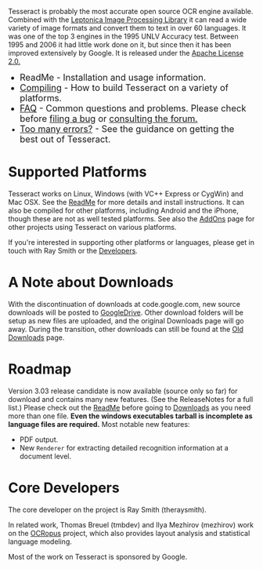 Tesseract is probably the most accurate open source OCR engine available. Combined with the [Leptonica Image Processing Library](http://leptonica.com) it can read a wide variety of image formats and convert them to text in over 60 languages. It was one of the top 3 engines in the 1995 UNLV Accuracy test. Between 1995 and 2006 it had little work done on it, but since then it has been improved extensively by Google. It is released under the [Apache License 2.0.](http://www.apache.org/licenses/LICENSE-2.0)

<font size='4'>
<ul><li>ReadMe - Installation and usage information.<br>
</li><li><a href='Compiling.md'>Compiling</a> - How to build Tesseract on a variety of platforms.<br>
</li><li><a href='FAQ.md'>FAQ</a> - Common questions and problems. Please check before <a href='http://code.google.com/p/tesseract-ocr/issues/list'>filing a bug</a> or <a href='https://groups.google.com/forum/?fromgroups#!forum/tesseract-ocr'>consulting the forum.</a>
</li><li><a href='ImproveQuality.md'>Too many errors?</a> - See the guidance on getting the best out of Tesseract.<br>
</font></li></ul>

# Supported Platforms #

Tesseract works on Linux, Windows (with VC++ Express or CygWin) and Mac OSX. See the [ReadMe](ReadMe.md) for more details and install instructions. It can also be compiled for other platforms, including Android and the iPhone, though these are not as well tested platforms. See also the [AddOns](AddOns.md) page for other projects using Tesseract on various platforms.

If you're interested in supporting other platforms or languages, please get in touch with Ray Smith or the [Developers](https://groups.google.com/forum/?fromgroups#!forum/tesseract-dev).

# A Note about Downloads #

With the discontinuation of downloads at code.google.com, new source downloads will be posted to [GoogleDrive](https://drive.google.com/folderview?id=0B7l10Bj_LprhQnpSRkpGMGV2eE0&usp=sharing). Other download folders will be setup as new files are uploaded, and the original Downloads page will go away. During the transition, other downloads can still be found at the [Old Downloads](https://code.google.com/p/tesseract-ocr/downloads/list) page.

# Roadmap #

Version 3.03 release candidate is now available (source only so far) for download and contains many new features. (See the ReleaseNotes for a full list.) Please check out the [ReadMe](http://code.google.com/p/tesseract-ocr/wiki/ReadMe) before going to  [Downloads](http://code.google.com/p/tesseract-ocr/downloads/list) as you need more than one file. **Even the windows executables tarball is incomplete as language files are required.** Most notable new features:

  * PDF output.
  * New `Renderer` for extracting detailed recognition information at a document level.

# Core Developers #

The core developer on the project is Ray Smith (theraysmith).

In related work, Thomas Breuel (tmbdev) and Ilya Mezhirov (mezhirov) work on the [OCRopus](http://www.ocropus.org/) project, which also provides layout analysis and statistical language modeling.

Most of the work on Tesseract is sponsored by Google.